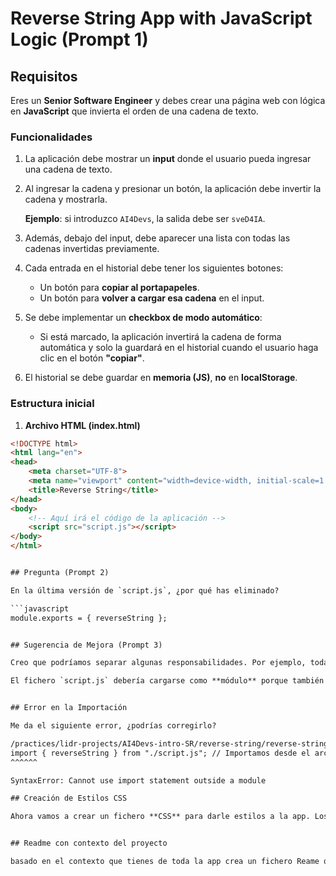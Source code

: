 # Reverse String App with JavaScript Logic (Prompt 1)

## Requisitos

Eres un **Senior Software Engineer** y debes crear una página web con lógica en **JavaScript** que invierta el orden de una cadena de texto.

### Funcionalidades

1. La aplicación debe mostrar un **input** donde el usuario pueda ingresar una cadena de texto.
2. Al ingresar la cadena y presionar un botón, la aplicación debe invertir la cadena y mostrarla.
   
   **Ejemplo**: si introduzco `AI4Devs`, la salida debe ser `sveD4IA`.

3. Además, debajo del input, debe aparecer una lista con todas las cadenas invertidas previamente.

4. Cada entrada en el historial debe tener los siguientes botones:
   - Un botón para **copiar al portapapeles**.
   - Un botón para **volver a cargar esa cadena** en el input.
   
5. Se debe implementar un **checkbox de modo automático**:
   - Si está marcado, la aplicación invertirá la cadena de forma automática y solo la guardará en el historial cuando el usuario haga clic en el botón **"copiar"**.
   
6. El historial se debe guardar en **memoria (JS)**, **no** en **localStorage**.

### Estructura inicial

1. **Archivo HTML (index.html)**

```html
<!DOCTYPE html>
<html lang="en">
<head>
    <meta charset="UTF-8">
    <meta name="viewport" content="width=device-width, initial-scale=1.0">
    <title>Reverse String</title>    
</head>
<body>
    <!-- Aquí irá el código de la aplicación -->
    <script src="script.js"></script>
</body>
</html>


## Pregunta (Prompt 2)

En la última versión de `script.js`, ¿por qué has eliminado?

```javascript
module.exports = { reverseString };


## Sugerencia de Mejora (Prompt 3)

Creo que podríamos separar algunas responsabilidades. Por ejemplo, toda la parte del script relacionada con el **historial** debería ir en un fichero `history.js`. Este último se cargaría en el **HTML**, pero **no como módulo**. 

El fichero `script.js` debería cargarse como **módulo** porque también lo usamos dentro de los **tests**.


## Error en la Importación

Me da el siguiente error, ¿podrías corregirlo?

/practices/lidr-projects/AI4Devs-intro-SR/reverse-string/reverse-string-wnv/reverseString.test.js:4
import { reverseString } from "./script.js"; // Importamos desde el archivo script.js
^^^^^^

SyntaxError: Cannot use import statement outside a module

## Creación de Estilos CSS

Ahora vamos a crear un fichero **CSS** para darle estilos a la app. Los estilos deben ser **minimalistas**, pero al mismo tiempo **agradables a la vista**.


## Readme con contexto del proyecto

basado en el contexto que tienes de toda la app crea un fichero Reame que refleje la implementación y la puesta en marcha del proyecto 